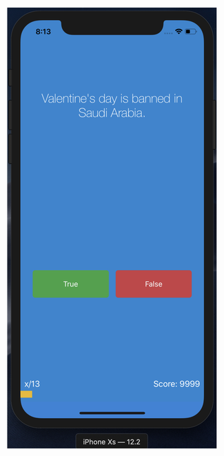 ![Quizzler](https://github.com/Robert-Vaccaro/Quizzler/blob/master/Screen%20Shot%20for%20Quizzler.png)
